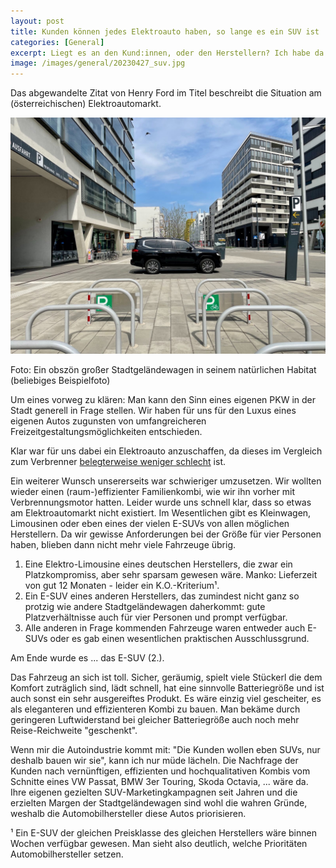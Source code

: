 ```yaml
---
layout: post
title: Kunden können jedes Elektroauto haben, so lange es ein SUV ist
categories: [General]
excerpt: Liegt es an den Kund:innen, oder den Herstellern? Ich habe da meine eigene Meinung.
image: /images/general/20230427_suv.jpg
---
```


Das abgewandelte Zitat von Henry Ford im Titel beschreibt die Situation am (österreichischen) Elektroautomarkt.

![Ein Stadtgeländewagen in seinem natürlichen Habitat (beliebiges Beispielfoto)](../images/general/20230427_suv.jpg)

Foto: Ein obszön großer Stadtgeländewagen in seinem natürlichen Habitat (beliebiges Beispielfoto) 

Um eines vorweg zu klären: Man kann den Sinn eines eigenen PKW in der Stadt generell in Frage stellen. Wir haben für uns für den Luxus eines eigenen Autos zugunsten von umfangreicheren Freizeitgestaltungsmöglichkeiten entschieden.

Klar war für uns dabei ein Elektroauto anzuschaffen, da dieses im Vergleich zum Verbrenner [belegterweise weniger schlecht](https://faktencheck-energiewende.at/fakt/ist-ein-elektroauto-wirklich-besser-fuer-die-umwelt/) ist.

Ein weiterer Wunsch unsererseits war schwieriger umzusetzen. Wir wollten wieder einen (raum-)effizienter Familienkombi, wie wir ihn vorher mit Verbrennungsmotor hatten. Leider wurde uns schnell klar, dass so etwas am Elektroautomarkt nicht existiert.
Im Wesentlichen gibt es Kleinwagen, Limousinen oder eben eines der vielen E-SUVs von allen möglichen Herstellern.
Da wir gewisse Anforderungen bei der Größe für vier Personen haben, blieben dann nicht mehr viele Fahrzeuge übrig.

1. Eine Elektro-Limousine eines deutschen Herstellers, die zwar ein Platzkompromiss, aber sehr sparsam gewesen wäre. Manko: Lieferzeit von gut 12 Monaten - leider ein K.O.-Kriterium¹.
2. Ein E-SUV eines anderen Herstellers, das zumindest nicht ganz so protzig wie andere Stadtgeländewagen daherkommt: gute Platzverhältnisse auch für vier Personen und prompt verfügbar.
3. Alle anderen in Frage kommenden Fahrzeuge waren entweder auch E-SUVs oder es gab einen wesentlichen praktischen Ausschlussgrund.

Am Ende wurde es ... das E-SUV (2.).

Das Fahrzeug an sich ist toll. Sicher, geräumig, spielt viele Stückerl die dem Komfort zuträglich sind, lädt schnell, hat eine sinnvolle Batteriegröße und ist auch sonst ein sehr ausgereiftes Produkt. Es wäre einzig viel gescheiter, es als eleganteren und effizienteren Kombi zu bauen. Man bekäme durch geringeren Luftwiderstand bei gleicher Batteriegröße auch noch mehr Reise-Reichweite "geschenkt".

Wenn mir die Autoindustrie kommt mit: "Die Kunden wollen eben SUVs, nur deshalb bauen wir sie", kann ich nur müde lächeln. Die Nachfrage der Kunden nach vernünftigen, effizienten und hochqualitativen Kombis vom Schnitte eines VW Passat, BMW 3er Touring, Skoda Octavia, ... wäre da. Ihre eigenen gezielten SUV-Marketingkampagnen seit Jahren und die erzielten Margen der Stadtgeländewagen sind wohl die wahren Gründe, weshalb die Automobilhersteller diese Autos priorisieren.

¹ Ein E-SUV der gleichen Preisklasse des gleichen Herstellers wäre binnen Wochen verfügbar gewesen. Man sieht also deutlich, welche Prioritäten Automobilhersteller setzen.
